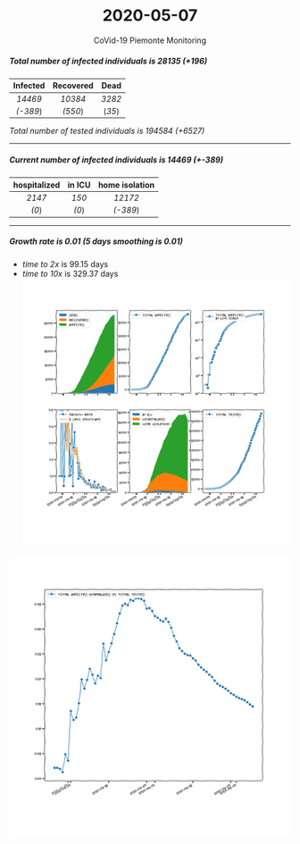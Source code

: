 <div align='center'>

# 2020-05-07
CoVid-19 Piemonte Monitoring
</div>

##### Total number of infected individuals is 28135 (+196)
Infected | Recovered | Dead
:---: | :---: | :---:
*14469* | *10384* | *3282*
*(-389*) | *(550*) | (*35*)

*Total number of tested individuals is 194584 (+6527)*
***
##### Current number of infected individuals is 14469 (+-389)
hospitalized | in ICU | home isolation
:---: | :---: | :---:
*2147* |*150* |*12172*
*(0*) |*(0*) |*(-389*)
***
##### Growth rate is 0.01 (5 days smoothing is 0.01)
- *time to 2x* is 99.15 days
- *time to 10x* is 329.37 days
![stats][stats]

![infected_normalized][infected_normalized]

[stats]: stats_Piemonte.png
[infected_normalized]: infected_normalized_Piemonte.png
